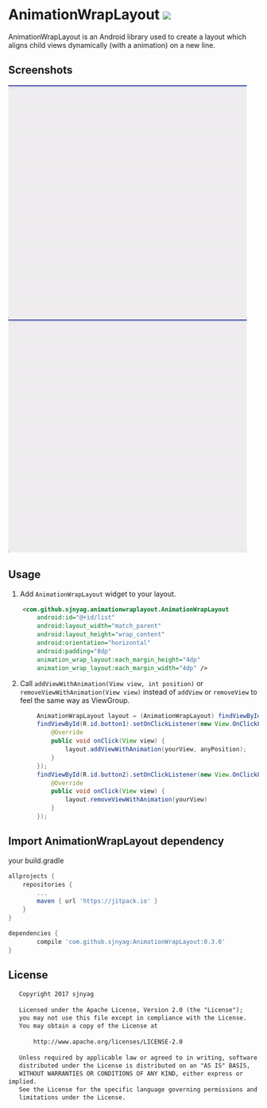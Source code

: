 # AnimationWrapLayout [![](https://jitpack.io/v/sjnyag/AnimationWrapLayout.svg)](https://jitpack.io/#sjnyag/AnimationWrapLayout)
AnimationWrapLayout is an Android library used to create a layout which aligns child views dynamically (with a animation) on a new line.

Screenshots
-----------

![Demo Screenshot 1][1]
![Demo Screenshot 2][2]

Usage
-----

1. Add ``AnimationWrapLayout`` widget to your layout.

```xml
    <com.github.sjnyag.animationwraplayout.AnimationWrapLayout
        android:id="@+id/list"
        android:layout_width="match_parent"
        android:layout_height="wrap_content"
        android:orientation="horizontal"
        android:padding="8dp"
        animation_wrap_layout:each_margin_height="4dp"
        animation_wrap_layout:each_margin_width="4dp" />
```

2. Call ``addViewWithAnimation(View view, int position)`` or ``removeViewWithAnimation(View view)`` instead of ``addView`` or ``removeView`` to feel the same way as ViewGroup. 

```java
        AnimationWrapLayout layout = (AnimationWrapLayout) findViewById(R.id.list);
        findViewById(R.id.button1).setOnClickListener(new View.OnClickListener() {
            @Override
            public void onClick(View view) {
                layout.addViewWithAnimation(yourView, anyPosition);
            }
        });
        findViewById(R.id.button2).setOnClickListener(new View.OnClickListener() {
            @Override
            public void onClick(View view) {
                layout.removeViewWithAnimation(yourView)
            }
        });
```

Import AnimationWrapLayout dependency
--------------------------------

your build.gradle
```groovy
allprojects {
    repositories {
        ...
        maven { url 'https://jitpack.io' }
    }
}
```


```groovy
dependencies {
        compile 'com.github.sjnyag:AnimationWrapLayout:0.3.0'
}
```

License
-------
```
   Copyright 2017 sjnyag

   Licensed under the Apache License, Version 2.0 (the "License");
   you may not use this file except in compliance with the License.
   You may obtain a copy of the License at

       http://www.apache.org/licenses/LICENSE-2.0

   Unless required by applicable law or agreed to in writing, software
   distributed under the License is distributed on an "AS IS" BASIS,
   WITHOUT WARRANTIES OR CONDITIONS OF ANY KIND, either express or implied.
   See the License for the specific language governing permissions and
   limitations under the License.
```

[1]: ./same_size.gif
[2]: ./random_size.gif
